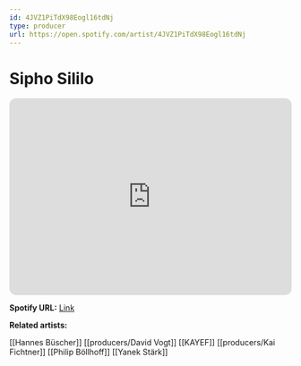 ```yaml
---
id: 4JVZ1PiTdX98Eogl16tdNj
type: producer
url: https://open.spotify.com/artist/4JVZ1PiTdX98Eogl16tdNj
---
```

# Sipho Sililo

<iframe style="border-radius:12px" src="https://open.spotify.com/embed/artist/4JVZ1PiTdX98Eogl16tdNj" width="100%" height="352" frameBorder="0" allowfullscreen="" allow="autoplay; clipboard-write; encrypted-media; fullscreen; picture-in-picture" loading="lazy"></iframe>

**Spotify URL:** [Link](https://open.spotify.com/artist/4JVZ1PiTdX98Eogl16tdNj)

**Related artists:**

[[Hannes Büscher]]
[[producers/David Vogt]]
[[KAYEF]]
[[producers/Kai Fichtner]]
[[Philip Böllhoff]]
[[Yanek Stärk]]
